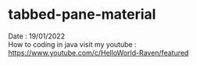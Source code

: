 # tabbed-pane-material
Date : 19/01/2022<br/>
How to coding in java
visit my youtube : https://www.youtube.com/c/HelloWorld-Raven/featured
<br/><br/>
